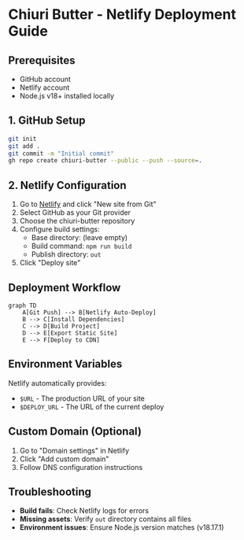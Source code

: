 # Chiuri Butter - Netlify Deployment Guide

## Prerequisites
- GitHub account
- Netlify account
- Node.js v18+ installed locally

## 1. GitHub Setup
```bash
git init
git add .
git commit -m "Initial commit"
gh repo create chiuri-butter --public --push --source=.
```

## 2. Netlify Configuration
1. Go to [Netlify](https://app.netlify.com/) and click "New site from Git"
2. Select GitHub as your Git provider
3. Choose the chiuri-butter repository
4. Configure build settings:
   - Base directory: (leave empty)
   - Build command: `npm run build`
   - Publish directory: `out`
5. Click "Deploy site"

## Deployment Workflow
```mermaid
graph TD
    A[Git Push] --> B[Netlify Auto-Deploy]
    B --> C[Install Dependencies]
    C --> D[Build Project]
    D --> E[Export Static Site]
    E --> F[Deploy to CDN]
```

## Environment Variables
Netlify automatically provides:
- `$URL` - The production URL of your site
- `$DEPLOY_URL` - The URL of the current deploy

## Custom Domain (Optional)
1. Go to "Domain settings" in Netlify
2. Click "Add custom domain"
3. Follow DNS configuration instructions

## Troubleshooting
- **Build fails**: Check Netlify logs for errors
- **Missing assets**: Verify `out` directory contains all files
- **Environment issues**: Ensure Node.js version matches (v18.17.1)